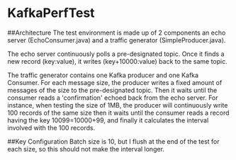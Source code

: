 # KafkaPerfTest
##Architecture
The test environment is made up of 2 components an echo server (EchoConsumer.java) and a traffic generator (SimpleProducer.java).

The echo server continuously polls a pre-designated topic. Once it finds a new record (key:value), it writes (key+10000:value) back to the same topic.

The traffic generator contains one Kafka producer and one Kafka Consumer. For each message size, the producer writes a fixed amount of messages  of the size to the pre-designated topic. Then it waits until the consumer reads a 'confirmation' echoed back from the echo server. For instance, when testing the size of 1MB, the producer will continuously write 100 records of the same size then it waits until the consumer reads a record having the key 10099=10000+99, and finally it calculates the interval involved with the 100 records.

##Key Configuration
Batch size is 10, but I flush at the end of the test for each size, so this should not make the interval longer.
